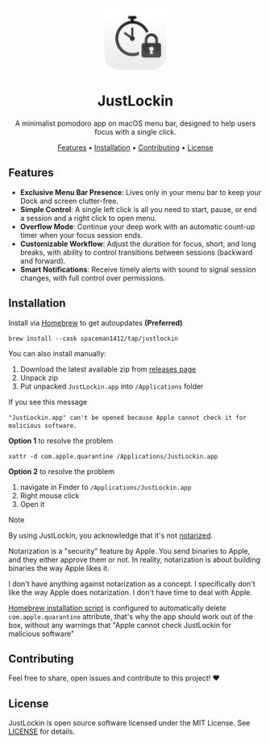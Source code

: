 <div align="center">
  <img
    src="./docs/icon.png"
    alt="JustLockin"
  >
  <h1>
    JustLockin
  </h1>
  <p>
    A minimalist pomodoro app on macOS menu bar, designed to help users focus with a single click.
  </p>
  <p>
    <a href="#features">Features</a> •
    <a href="#installation">Installation</a> •
    <a href="#contributing">Contributing</a> •
    <a href="#license">License</a> 
  </p>
</div>

## Features

- **Exclusive Menu Bar Presence**: Lives only in your menu bar to keep your Dock and screen clutter-free.
- **Simple Control**: A single left click is all you need to start, pause, or end a session and a right click to open menu.
- **Overflow Mode**: Continue your deep work with an automatic count-up timer when your focus session ends.
- **Customizable Workflow**: Adjust the duration for focus, short, and long breaks, with ability to control transitions between sessions (backward and forward).
- **Smart Notifications**: Receive timely alerts with sound to signal session changes, with full control over permissions.

## Installation

Install via [Homebrew](https://brew.sh/) to get autoupdates **(Preferred)**

```
brew install --cask spaceman1412/tap/justlockin
```

You can also install manually:

1. Download the latest available zip from [releases page](https://github.com/spaceman1412/justlockin/releases)
2. Unpack zip
3. Put unpacked `JustLockin.app` into `/Applications` folder

If you see this message

```
"JustLockin.app" can't be opened because Apple cannot check it for malicious software.
```

**Option 1** to resolve the problem

```
xattr -d com.apple.quarantine /Applications/JustLockin.app
```

**Option 2** to resolve the problem

1. navigate in Finder to `/Applications/JustLockin.app`
2. Right mouse click
3. Open it

> [!NOTE]
> By using JustLockin, you acknowledge that it's not [notarized](https://developer.apple.com/documentation/security/notarizing_macos_software_before_distribution).
>
> Notarization is a "security" feature by Apple.
> You send binaries to Apple, and they either approve them or not.
> In reality, notarization is about building binaries the way Apple likes it.
>
> I don't have anything against notarization as a concept.
> I specifically don't like the way Apple does notarization.
> I don't have time to deal with Apple.
>
> [Homebrew installation script](https://github.com/spaceman1412/homebrew-tap/blob/main/Casks/justlockin.rb) is configured to
> automatically delete `com.apple.quarantine` attribute, that's why the app should work out of the box, without any warnings that
> "Apple cannot check JustLockin for malicious software"

## Contributing

Feel free to share, open issues and contribute to this project! :heart:

## License

JustLockin is open source software licensed under the MIT License. See [LICENSE](LICENSE) for details.
